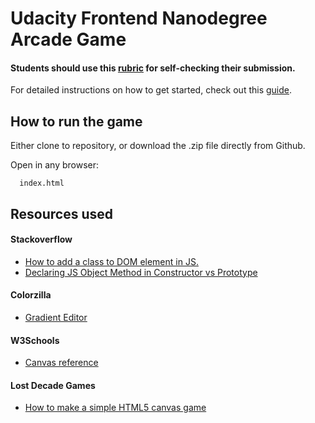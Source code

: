 # Udacity Frontend Nanodegree Arcade Game

#### Students should use this [rubric](https://www.udacity.com/course/viewer/#!/c-nd001/l-2696458597/m-2687128535) for self-checking their submission.

For detailed instructions on how to get started, check out this [guide](https://docs.google.com/document/d/1v01aScPjSWCCWQLIpFqvg3-vXLH2e8_SZQKC8jNO0Dc/pub?embedded=true).

## How to run the game
Either clone to repository, or download the .zip file directly from Github.

Open in any browser:

      index.html

## Resources used
#### Stackoverflow
- [How to add a class to DOM element in JS.](http://stackoverflow.com/questions/1115310/how-to-add-a-class-to-dom-element-in-javascript)
- [Declaring JS Object Method in Constructor vs Prototype](http://stackoverflow.com/questions/9772307/declaring-javascript-object-method-in-constructor-function-vs-in-prototype/9772864#9772864)

#### Colorzilla
  - [Gradient Editor](www.colorzilla.com/gradient-editor/)

#### W3Schools
- [Canvas reference](http://www.w3schools.com/Tags/ref_canvas.asp)

#### Lost Decade Games
- [How to make a simple HTML5 canvas game](http://www.lostdecadegames.com/how-to-make-a-simple-html5-canvas-game/)
